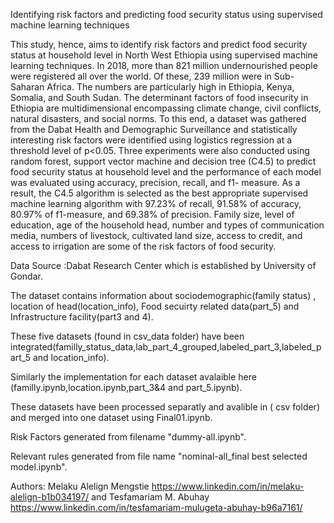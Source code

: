 Identifying risk factors and predicting food security status using supervised machine learning techniques


This study, hence, aims to identify risk factors and predict food security status at household level in North West Ethiopia using supervised machine learning techniques.
In 2018, more than 821 million undernourished people were registered all over the world. Of these, 239 million were in Sub-Saharan Africa. The numbers are particularly high in Ethiopia, Kenya, Somalia, and South Sudan. The determinant factors of food insecurity in Ethiopia are multidimensional encompassing climate change, civil conflicts, natural disasters, and social norms. To this end, a dataset was gathered from the Dabat Health and Demographic Surveillance and statistically interesting risk factors were identified using logistics regression at a threshold level of p<0.05. Three experiments were also conducted using random forest, support vector machine and decision tree (C4.5) to predict food security status at household level and the performance of each model was evaluated using accuracy, precision, recall, and f1- measure. As a result, the C4.5 algorithm is selected as the best appropriate supervised machine learning algorithm with 97.23% of recall, 91.58% of accuracy, 80.97% of f1-measure, and 69.38% of precision. Family size, level of education, age of the household head, number and types of communication media, numbers of livestock, cultivated land size, access to credit, and access to irrigation are some of the risk factors of food security.

Data Source :Dabat Research Center which is established by University of Gondar.

The dataset contains information about sociodemographic(family status) , location of head(location_info), Food secuirty related data(part_5) and Infrastructure facility(part3 and 4).

These five datasets (found in csv_data folder) have been integrated(familly_status_data,lab_part_4_grouped,labeled_part_3,labeled_part_5 and location_info).

Similarly the implementation for each dataset avalaible here (familly.ipynb,location.ipynb,part_3&4 and part_5.ipynb).


These datasets have been processed separatly and avalible in ( csv folder) and merged into one dataset using Final01.ipynb.

Risk Factors generated from filename "dummy-all.ipynb".


Relevant rules generated from file name "nominal-all_final best selected model.ipynb".



  Authors: 
  Melaku Alelign Mengstie
  https://www.linkedin.com/in/melaku-alelign-b1b034197/ and
  Tesfamariam M. Abuhay
  https://www.linkedin.com/in/tesfamariam-mulugeta-abuhay-b96a7161/
